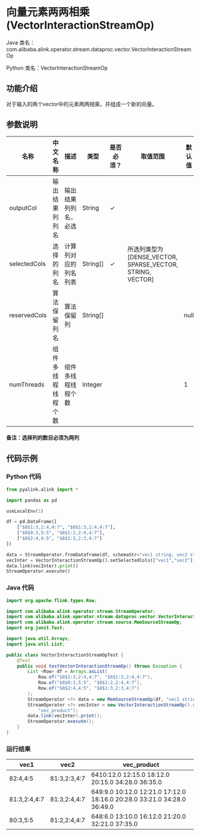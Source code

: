 # 向量元素两两相乘 (VectorInteractionStreamOp)
Java 类名：com.alibaba.alink.operator.stream.dataproc.vector.VectorInteractionStreamOp

Python 类名：VectorInteractionStreamOp


## 功能介绍
对于输入的两个vector中的元素两两相乘，并组成一个新的向量。

## 参数说明

| 名称 | 中文名称 | 描述 | 类型 | 是否必须？ | 取值范围 | 默认值 |
| --- | --- | --- | --- | --- | --- | --- |
| outputCol | 输出结果列列名 | 输出结果列列名，必选 | String | ✓ |  |  |
| selectedCols | 选择的列名 | 计算列对应的列名列表 | String[] | ✓ | 所选列类型为 [DENSE_VECTOR, SPARSE_VECTOR, STRING, VECTOR] |  |
| reservedCols | 算法保留列名 | 算法保留列 | String[] |  |  | null |
| numThreads | 组件多线程线程个数 | 组件多线程线程个数 | Integer |  |  | 1 |


#### 备注：选择列的数目必须为两列

## 代码示例
### Python 代码
```python
from pyalink.alink import *

import pandas as pd

useLocalEnv(1)

df = pd.DataFrame([
    ["$8$1:3,2:4,4:7", "$8$1:3,2:4,4:7"],
    ["$8$0:3,5:5", "$8$1:2,2:4,4:7"],
    ["$8$2:4,4:5", "$8$1:3,2:3,4:7"]
])

data = StreamOperator.fromDataframe(df, schemaStr="vec1 string, vec2 string")
vecInter = VectorInteractionStreamOp().setSelectedCols(["vec1","vec2"]).setOutputCol("vec_product")
data.link(vecInter).print()
StreamOperator.execute()
```
### Java 代码
```java
import org.apache.flink.types.Row;

import com.alibaba.alink.operator.stream.StreamOperator;
import com.alibaba.alink.operator.stream.dataproc.vector.VectorInteractionStreamOp;
import com.alibaba.alink.operator.stream.source.MemSourceStreamOp;
import org.junit.Test;

import java.util.Arrays;
import java.util.List;

public class VectorInteractionStreamOpTest {
	@Test
	public void testVectorInteractionStreamOp() throws Exception {
		List <Row> df = Arrays.asList(
			Row.of("$8$1:3,2:4,4:7", "$8$1:3,2:4,4:7"),
			Row.of("$8$0:3,5:5", "$8$1:2,2:4,4:7"),
			Row.of("$8$2:4,4:5", "$8$1:3,2:3,4:7")
		);
		StreamOperator <?> data = new MemSourceStreamOp(df, "vec1 string, vec2 string");
		StreamOperator <?> vecInter = new VectorInteractionStreamOp().setSelectedCols("vec1", "vec2").setOutputCol(
			"vec_product");
		data.link(vecInter).print();
		StreamOperator.execute();
	}
}
```
### 运行结果

vec1|vec2|vec_product
----|----|-----------
$8$2:4,4:5|$8$1:3,2:3,4:7|$64$10:12.0 12:15.0 18:12.0 20:15.0 34:28.0 36:35.0
$8$1:3,2:4,4:7|$8$1:3,2:4,4:7|$64$9:9.0 10:12.0 12:21.0 17:12.0 18:16.0 20:28.0 33:21.0 34:28.0 36:49.0
$8$0:3,5:5|$8$1:2,2:4,4:7|$64$8:6.0 13:10.0 16:12.0 21:20.0 32:21.0 37:35.0
